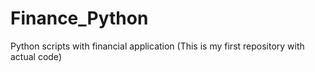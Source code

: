 # Finance_Python
Python scripts with financial application (This is my first repository with actual code)
